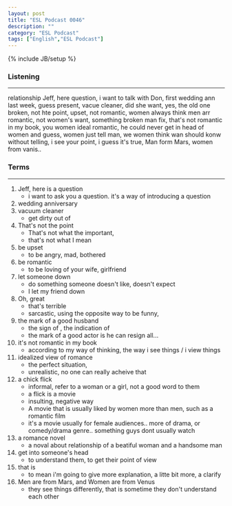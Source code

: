 ```yaml
---
layout: post
title: "ESL Podcast 0046"
description: ""
category: "ESL Podcast"
tags: ["English","ESL Podcast"]
---
```

{% include JB/setup %}

### Listening
-----
relationship
Jeff, here question, i want to talk with Don, first wedding ann last week, guess present, vacue cleaner, did she want, yes, the old one broken, not hte point, upset, not romantic, women always think men arr romantic, not women's want, something broken man fix, that's not romantic in my book, you women ideal romantic, he could never get in head of women and guess, women just tell man, we women think wan should konw without telling, i see your point, i guess it's true, Man form Mars, women from vanis..


### Terms
--------
1. Jeff, here is a question
    * i want to ask you a question. it's a way of introducing a question
2. wedding anniversary
3. vacuum cleaner
    * get dirty out of 
4. That's not the point
    * That's not what the important, 
    * that's not what I mean
5. be upset
    * to be angry, mad, bothered
6. be romantic
    * to be loving of your wife, girlfriend
7. let someone down
    * do something someone doesn't like, doesn't expect
    * I let my friend down
8. Oh, great
    * that's terrible
    * sarcastic, using the opposite way to be funny, 
9. the mark of a good husband
    * the sign of , the indication of
    * the mark of a good actor is he can resign all...
10. it's not romantic in my book
    * according to my way of thinking, the way i see things / i view things
11. idealized view of romance
    * the perfect situation, 
    * unrealistic, no one can really acheive that
12. a chick flick
    * informal, refer to a woman or a girl, not a good word to them
    * a flick is a movie
    * insulting, negative way
    * A movie that is usually liked by women more than men, such as a romantic film
    * it's a movie usually for female audiences.. more of drama, or comedy/drama genre.. something guys dont usually watch
13. a romance novel
    * a noval about relationship of a beatiful woman and a handsome man
14. get into someone's head
    * to understand them, to get their point of view
15. that is
    * to mean i'm going to give more explanation, a litte bit more, a clarify
16. Men are from Mars, and Women are from Venus
    * they see things differently, that is sometime they don't understand each other
